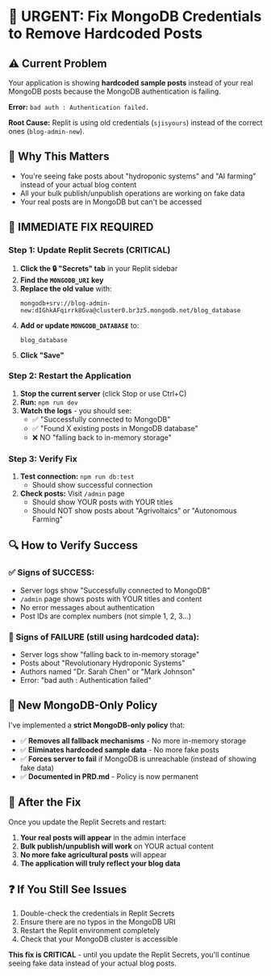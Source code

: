 # 🔧 URGENT: Fix MongoDB Credentials to Remove Hardcoded Posts

## ⚠️ Current Problem
Your application is showing **hardcoded sample posts** instead of your real MongoDB posts because the MongoDB authentication is failing.

**Error:** `bad auth : Authentication failed.`

**Root Cause:** Replit is using old credentials (`sjisyours`) instead of the correct ones (`blog-admin-new`).

## 🚨 Why This Matters
- You're seeing fake posts about "hydroponic systems" and "AI farming" instead of your actual blog content
- All your bulk publish/unpublish operations are working on fake data
- Your real posts are in MongoDB but can't be accessed

## 🔧 IMMEDIATE FIX REQUIRED

### Step 1: Update Replit Secrets (CRITICAL)
1. **Click the 🔒 "Secrets" tab** in your Replit sidebar
2. **Find the `MONGODB_URI` key**
3. **Replace the old value** with:
   ```
   mongodb+srv://blog-admin-new:dIGhkAFqirrk8Gva@cluster0.br3z5.mongodb.net/blog_database
   ```
4. **Add or update `MONGODB_DATABASE`** to:
   ```
   blog_database
   ```
5. **Click "Save"**

### Step 2: Restart the Application
1. **Stop the current server** (click Stop or use Ctrl+C)
2. **Run:** `npm run dev`
3. **Watch the logs** - you should see:
   - ✅ "Successfully connected to MongoDB"
   - ✅ "Found X existing posts in MongoDB database"
   - ❌ NO "falling back to in-memory storage"

### Step 3: Verify Fix
1. **Test connection:** `npm run db:test`
   - Should show successful connection
2. **Check posts:** Visit `/admin` page
   - Should show YOUR posts with YOUR titles
   - Should NOT show posts about "Agrivoltaics" or "Autonomous Farming"

## 🔍 How to Verify Success

### ✅ Signs of SUCCESS:
- Server logs show "Successfully connected to MongoDB"
- `/admin` page shows posts with YOUR titles and content
- No error messages about authentication
- Post IDs are complex numbers (not simple 1, 2, 3...)

### 🚨 Signs of FAILURE (still using hardcoded data):
- Server logs show "falling back to in-memory storage"
- Posts about "Revolutionary Hydroponic Systems"
- Authors named "Dr. Sarah Chen" or "Mark Johnson"
- Error: "bad auth : Authentication failed"

## 🎯 New MongoDB-Only Policy

I've implemented a **strict MongoDB-only policy** that:
- ✅ **Removes all fallback mechanisms** - No more in-memory storage
- ✅ **Eliminates hardcoded sample data** - No more fake posts
- ✅ **Forces server to fail** if MongoDB is unreachable (instead of showing fake data)
- ✅ **Documented in PRD.md** - Policy is now permanent

## 🚀 After the Fix
Once you update the Replit Secrets and restart:
1. **Your real posts will appear** in the admin interface
2. **Bulk publish/unpublish will work** on YOUR actual content
3. **No more fake agricultural posts** will appear
4. **The application will truly reflect your blog data**

## ❓ If You Still See Issues
1. Double-check the credentials in Replit Secrets
2. Ensure there are no typos in the MongoDB URI
3. Restart the Replit environment completely
4. Check that your MongoDB cluster is accessible

**This fix is CRITICAL** - until you update the Replit Secrets, you'll continue seeing fake data instead of your actual blog posts. 